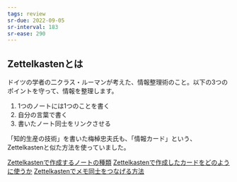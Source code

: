 ```yaml
---
tags: review
sr-due: 2022-09-05
sr-interval: 183
sr-ease: 290
---
```

## Zettelkastenとは

ドイツの学者の二クラス・ルーマンが考えた、情報整理術のこと。以下の3つのポイントを守って、情報を整理します。

1. 1つのノートには1つのことを書く
2. 自分の言葉で書く
3. 書いたノート同士をリンクさせる

「知的生産の技術」を書いた梅棹忠夫氏も、「情報カード」という、Zettelkastenと似た方法を使っていました。

[Zettelkastenで作成するノートの種類](Zettelkastenで作成するノートの種類.md)
[Zettelkastenで作成したカードをどのように使うか](Zettelkastenで作成したカードをどのように使うか.md)
[Zettelkastenでメモ同士をつなげる方法](Zettelkastenでメモ同士をつなげる方法.md)
